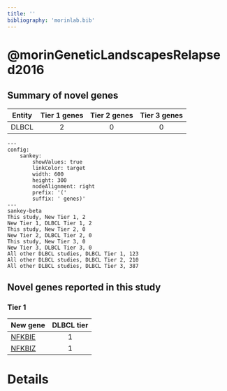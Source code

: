 ```yaml
---
title: ''
bibliography: 'morinlab.bib'
---
```


# @morinGeneticLandscapesRelapsed2016
## Summary of novel genes

|Entity| Tier 1 genes| Tier 2 genes|Tier 3 genes|
|:-:|:-:|:-:|:-:|
|DLBCL|2|0|0|
```mermaid
---
config:
    sankey:
        showValues: true
        linkColor: target
        width: 600
        height: 300
        nodeAlignment: right
        prefix: '('
        suffix: ' genes)'
---
sankey-beta
This study, New Tier 1, 2
New Tier 1, DLBCL Tier 1, 2
This study, New Tier 2, 0
New Tier 2, DLBCL Tier 2, 0
This study, New Tier 3, 0
New Tier 3, DLBCL Tier 3, 0
All other DLBCL studies, DLBCL Tier 1, 123
All other DLBCL studies, DLBCL Tier 2, 210
All other DLBCL studies, DLBCL Tier 3, 387
```

## Novel genes reported in this study

### Tier 1
|New gene|DLBCL tier|
|:-|:-:|
|[NFKBIE](../NFKBIE)|1 |
|[NFKBIZ](../NFKBIZ)|1 |


# Details

